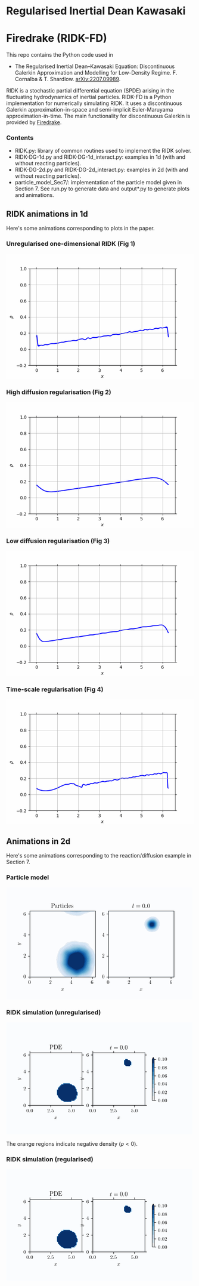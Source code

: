# Regularised Inertial Dean Kawasaki
# Firedrake (RIDK-FD)

This repo contains the Python code used in 

-  The Regularised Inertial Dean–Kawasaki Equation:  Discontinuous Galerkin Approximation and Modelling for Low-Density Regime. F. Cornalba & T. Shardlow. [arXiv:2207.09989](https://arxiv.org/abs/2207.09989).

RIDK is a stochastic partial differential equation (SPDE) arising in the fluctuating hydrodynamics of inertial particles. RIDK-FD is a Python implementation for numerically simulating RIDK. It uses a discontinuous Galerkin approximation-in-space and semi-implicit Euler-Maruyama approximation-in-time. The main functionality for discontinuous Galerkin is provided by [Firedrake](https://firedrakeproject.org/).

### Contents


- RIDK.py: library of common routines used to implement the RIDK solver.
- RIDK-DG-1d.py and RIDK-DG-1d_interact.py: examples in 1d (with and without reacting particles).
- RIDK-DG-2d.py and RIDK-DG-2d_interact.py: examples in 2d (with and without reacting particles).
- particle_model_Sec7/: implementation of the particle model given in Section 7. See run.py to generate data and output*.py to generate plots and animations.

## RIDK animations in 1d

Here's some animations corresponding to plots in the paper.

### Unregularised one-dimensional RIDK (Fig 1)

![](assets/RIDK_1d_default.gif)

### High diffusion regularisation (Fig 2)

![](assets/fig_diffusion.gif)

### Low diffusion regularisation (Fig 3)

![](assets/fig_diffusion_small.gif)

### Time-scale regularisation (Fig 4)

![](assets/fig_tau.gif)

## Animations in 2d 

Here's some animations corresponding to the reaction/diffusion example in Section 7.

### Particle model

![Particle simulation of Section 7](assets/particle_data1.gif)

### RIDK simulation (unregularised)

![](assets/RIDK-2d-interact.gif)

The orange regions indicate negative density ($\rho<0$).


### RIDK simulation (regularised)



![](assets/RIDK-2d-interact-tau.gif)
